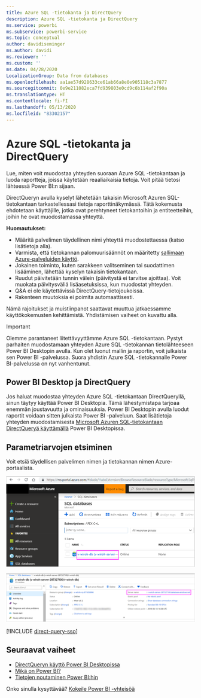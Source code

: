 ```yaml
---
title: Azure SQL -tietokanta ja DirectQuery
description: Azure SQL -tietokanta ja DirectQuery
ms.service: powerbi
ms.subservice: powerbi-service
ms.topic: conceptual
author: davidiseminger
ms.author: davidi
ms.reviewer: ''
ms.custom: ''
ms.date: 04/28/2020
LocalizationGroup: Data from databases
ms.openlocfilehash: aa1ae57d928633ce61ab66a8e0e905118c3a7877
ms.sourcegitcommit: 0e9e211082eca7fd939803e0cd9c6b114af2f90a
ms.translationtype: HT
ms.contentlocale: fi-FI
ms.lasthandoff: 05/13/2020
ms.locfileid: "83302157"
---
```

# <a name="azure-sql-database-with-directquery"></a>Azure SQL -tietokanta ja DirectQuery

Lue, miten voit muodostaa yhteyden suoraan Azure SQL -tietokantaan ja luoda raportteja, joissa käytetään reaaliaikaisia tietoja. Voit pitää tietosi lähteessä Power BI:n sijaan.

DirectQueryn avulla kyselyt lähetetään takaisin Microsoft Azuren SQL-tietokantaan tarkastellessasi tietoja raporttinäkymässä. Tätä kokemusta ehdotetaan käyttäjille, jotka ovat perehtyneet tietokantoihin ja entiteetteihin, joihin he ovat muodostamassa yhteyttä.

**Huomautukset:**

* Määritä palvelimen täydellinen nimi yhteyttä muodostettaessa (katso lisätietoja alla).
* Varmista, että tietokannan palomuurisäännöt on määritetty [sallimaan Azure-palveluiden käyttö](https://docs.microsoft.com/azure/sql-database/sql-database-networkaccess-overview#allow-azure-services).
* Jokainen toiminto, kuten sarakkeen valitseminen tai suodattimen lisääminen, lähettää kyselyn takaisin tietokantaan.
* Ruudut päivitetään tunnin välein (päivitystä ei tarvitse ajoittaa). Voit muokata päivitysväliä lisäasetuksissa, kun muodostat yhteyden.
* Q&A ei ole käytettävissä DirectQuery-tietojoukoissa.
* Rakenteen muutoksia ei poimita automaattisesti.

Nämä rajoitukset ja muistiinpanot saattavat muuttua jatkaessamme käyttökokemusten kehittämistä. Yhdistämisen vaiheet on kuvattu alla.

> [!Important]
> Olemme parantaneet liitettävyyttämme Azure SQL -tietokantaan.  Pystyt parhaiten muodostamaan yhteyden Azure SQL -tietokannan tietolähteeseen Power BI Desktopin avulla.  Kun olet luonut mallin ja raportin, voit julkaista sen Power BI -palvelussa.  Suora yhdistin Azure SQL -tietokannalle Power BI-palvelussa on nyt vanhentunut.

## <a name="power-bi-desktop-and-directquery"></a>Power BI Desktop ja DirectQuery

Jos haluat muodostaa yhteyden Azure SQL -tietokantaan DirectQueryllä, sinun täytyy käyttää Power BI Desktopia. Tämä lähestymistapa tarjoaa enemmän joustavuutta ja ominaisuuksia. Power BI Desktopin avulla luodut raportit voidaan sitten julkaista Power BI -palveluun. Saat lisätietoja yhteyden muodostamisesta [Microsoft Azuren SQL-tietokantaan DirectQueryä käyttämällä](desktop-use-directquery.md) Power BI Desktopissa.

## <a name="find-parameter-values"></a>Parametriarvojen etsiminen

Voit etsiä täydellisen palvelimen nimen ja tietokannan nimen Azure-portaalista.

![Uusi Azure-portaalin päivitys](media/service-azure-sql-database-with-direct-connect/azureportnew_update.png)

![Azure-portaalin päivitys](media/service-azure-sql-database-with-direct-connect/azureportal_update.png)

[!INCLUDE [direct-query-sso](../includes/direct-query-sso.md)]

## <a name="next-steps"></a>Seuraavat vaiheet

* [DirectQueryn käyttö Power BI Desktopissa](desktop-use-directquery.md)  
* [Mikä on Power BI?](../fundamentals/power-bi-overview.md)  
* [Tietojen noutaminen Power BI:hin](service-get-data.md)  

Onko sinulla kysyttävää? [Kokeile Power BI -yhteisöä](https://community.powerbi.com/)
